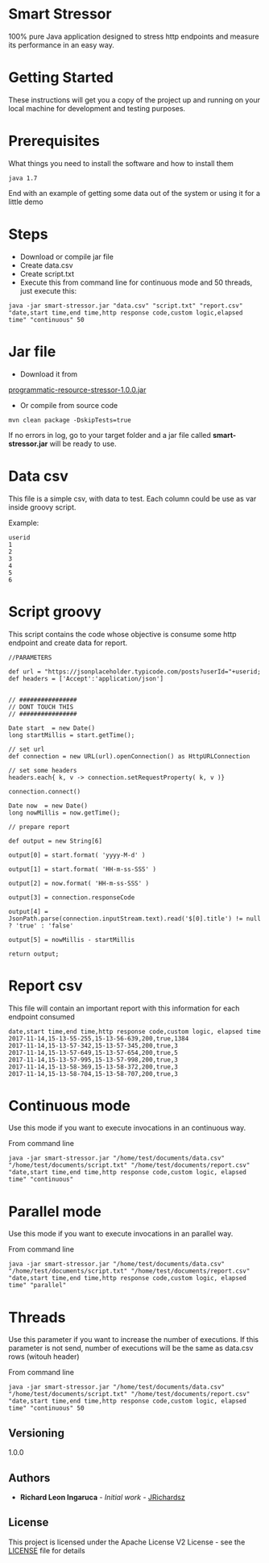 # Smart Stressor
100% pure Java application designed to stress http endpoints and  measure its performance in an easy way.

# Getting Started

These instructions will get you a copy of the project up and running on your local machine for development and testing purposes.

# Prerequisites

What things you need to install the software and how to install them

```
java 1.7
```

End with an example of getting some data out of the system or using it for a little demo

# Steps

- Download or compile jar file
- Create data.csv
- Create script.txt
- Execute this from command line for continuous mode and 50 threads, just execute this:

```
java -jar smart-stressor.jar "data.csv" "script.txt" "report.csv" "date,start time,end time,http response code,custom logic,elapsed time" "continuous" 50
```


# Jar file

- Download it from

 [programmatic-resource-stressor-1.0.0.jar](https://github.com/utec/programmatic-resource-stressor/releases/download/v1.0.0/programmatic-resource-stressor-1.0.0.jar)

- Or compile from source code

```
mvn clean package -DskipTests=true
```

If no errors in log, go to your target folder and a jar file called **smart-stressor.jar** will be ready to use.

# Data csv

This file is a simple csv, with data to test. Each column could be use as var inside groovy script.

Example:

```
userid
1
2
3
4
5
6
```

# Script groovy

This script contains the code whose objective is consume some http endpoint and create data for report.

```
//PARAMETERS

def url = "https://jsonplaceholder.typicode.com/posts?userId="+userid;
def headers = ['Accept':'application/json']


// ################
// DONT TOUCH THIS
// ################

Date start  = new Date()
long startMillis = start.getTime();

// set url
def connection = new URL(url).openConnection() as HttpURLConnection

// set some headers
headers.each{ k, v -> connection.setRequestProperty( k, v )}

connection.connect()

Date now  = new Date()
long nowMillis = now.getTime();

// prepare report

def output = new String[6]

output[0] = start.format( 'yyyy-M-d' )

output[1] = start.format( 'HH-m-ss-SSS' )

output[2] = now.format( 'HH-m-ss-SSS' )

output[3] = connection.responseCode

output[4] = JsonPath.parse(connection.inputStream.text).read('$[0].title') != null ? 'true' : 'false'

output[5] = nowMillis - startMillis

return output;
```

# Report csv

This file will contain an important report with this information for each endpoint consumed

```
date,start time,end time,http response code,custom logic, elapsed time
2017-11-14,15-13-55-255,15-13-56-639,200,true,1384
2017-11-14,15-13-57-342,15-13-57-345,200,true,3
2017-11-14,15-13-57-649,15-13-57-654,200,true,5
2017-11-14,15-13-57-995,15-13-57-998,200,true,3
2017-11-14,15-13-58-369,15-13-58-372,200,true,3
2017-11-14,15-13-58-704,15-13-58-707,200,true,3
```

# Continuous mode

Use this mode if you want to execute invocations in an continuous way.

From command line
```
java -jar smart-stressor.jar "/home/test/documents/data.csv" "/home/test/documents/script.txt" "/home/test/documents/report.csv" "date,start time,end time,http response code,custom logic, elapsed time" "continuous"
```

# Parallel mode

Use this mode if you want to execute invocations in an parallel way.

From command line
```
java -jar smart-stressor.jar "/home/test/documents/data.csv" "/home/test/documents/script.txt" "/home/test/documents/report.csv" "date,start time,end time,http response code,custom logic, elapsed time" "parallel"
```

# Threads

Use this parameter if you want to increase the number of executions. If this parameter is not send, number of executions will be the same as data.csv rows (witouh header)

From command line
```
java -jar smart-stressor.jar "/home/test/documents/data.csv" "/home/test/documents/script.txt" "/home/test/documents/report.csv" "date,start time,end time,http response code,custom logic, elapsed time" "continuous" 50
```

## Versioning

1.0.0

## Authors

* **Richard Leon Ingaruca** - *Initial work* - [JRichardsz](https://github.com/jrichardsz)


## License

This project is licensed under the Apache License V2 License - see the [LICENSE](LICENSE.md) file for details
